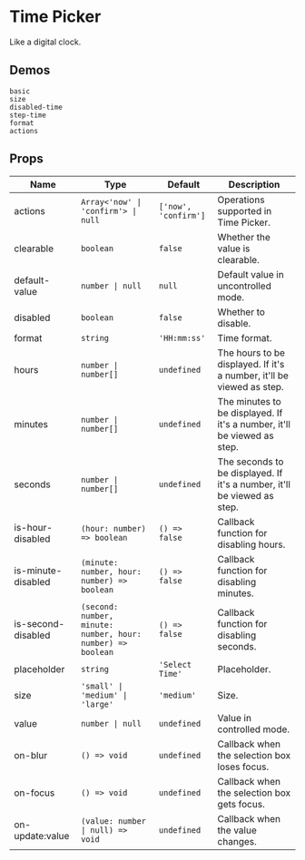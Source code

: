# Time Picker

Like a digital clock.

## Demos

```demo
basic
size
disabled-time
step-time
format
actions
```

## Props

| Name | Type | Default | Description |
| --- | --- | --- | --- |
| actions | `Array<'now' \| 'confirm'> \| null` | `['now', 'confirm']` | Operations supported in Time Picker. |
| clearable | `boolean` | `false` | Whether the value is clearable. |
| default-value | `number \| null` | `null` | Default value in uncontrolled mode. |
| disabled | `boolean` | `false` | Whether to disable. |
| format | `string` | `'HH:mm:ss'` | Time format. |
| hours | `number \| number[]` | `undefined` | The hours to be displayed. If it's a number, it'll be viewed as step. |
| minutes | `number \| number[]` | `undefined` | The minutes to be displayed. If it's a number, it'll be viewed as step. |
| seconds | `number \| number[]` | `undefined` | The seconds to be displayed. If it's a number, it'll be viewed as step. |
| is-hour-disabled | `(hour: number) => boolean` | `() => false` | Callback function for disabling hours. |
| is-minute-disabled | `(minute: number, hour: number) => boolean` | `() => false` | Callback function for disabling minutes. |
| is-second-disabled | `(second: number, minute: number, hour: number) => boolean` | `() => false` | Callback function for disabling seconds. |
| placeholder | `string` | `'Select Time'` | Placeholder. |
| size | `'small' \| 'medium' \| 'large'` | `'medium'` | Size. |
| value | `number \| null` | `undefined` | Value in controlled mode. |
| on-blur | `() => void` | `undefined` | Callback when the selection box loses focus. |
| on-focus | `() => void` | `undefined` | Callback when the selection box gets focus. |
| on-update:value | `(value: number \| null) => void` | `undefined` | Callback when the value changes. |
